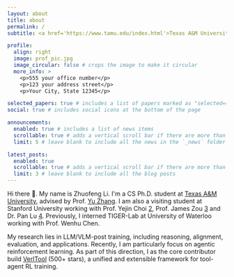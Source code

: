 ```yaml
---
layout: about
title: about
permalink: /
subtitle: <a href='https://www.tamu.edu/index.html'>Texas A&M University</a>; <a href='https://www.stanford.edu/'>Stanford University</a>;

profile:
  align: right
  image: prof_pic.jpg
  image_circular: false # crops the image to make it circular
  more_info: >
    <p>555 your office number</p>
    <p>123 your address street</p>
    <p>Your City, State 12345</p>

selected_papers: true # includes a list of papers marked as "selected={true}"
social: true # includes social icons at the bottom of the page

announcements:
  enabled: true # includes a list of news items
  scrollable: true # adds a vertical scroll bar if there are more than 3 news items
  limit: 5 # leave blank to include all the news in the `_news` folder

latest_posts:
  enabled: true
  scrollable: true # adds a vertical scroll bar if there are more than 3 new posts items
  limit: 3 # leave blank to include all the blog posts
---
```


Hi there 👋. My name is Zhuofeng Li. I'm a CS Ph.D. student at [Texas A&M University][0], advised by Prof. [Yu Zhang][1]. I am also a visiting student at Stanford University working with Prof. Yejin Choi [2], Prof. James Zou [3] and Dr. Pan Lu [4]. Previously, I interned TIGER-Lab at University of Waterloo working with Prof. Wenhu Chen.

My research lies in LLM/VLM-post training, including reasoning, alignment, evaluation, and applications. Recently, I am particularly focus on agentic reinforcement learning. As part of this direction, I as the core contributor build [VerlTool](https://github.com/TIGER-AI-Lab/verl-tool) (500+ stars), a unified and extensible framework for tool-agent RL training.

[0]: https://www.tamu.edu/index.html
[1]: https://yuzhimanhua.github.io/
[2]: https://yejinc.github.io/
[3]: https://www.james-zou.com/
[4]: https://lupantech.github.io/
[5]: https://wenhuchen.github.io/
[7]: https://uwaterloo.ca/
[8]: https://scholar.google.com.hk/citations?user=IIoFY90AAAAJ&hl=zh-CN
[9]: https://inklab.usc.edu/
[10]: https://lianhui.ucsd.edu/
[11]: https://allenai.org/
[12]: https://huggingface.co/TIGER-Lab
[13]: https://research.nvidia.com/labs/adlr/

<!-- Write your biography here. Tell the world about yourself. Link to your favorite [subreddit](http://reddit.com). You can put a picture in, too. The code is already in, just name your picture `prof_pic.jpg` and put it in the `img/` folder.

Put your address / P.O. box / other info right below your picture. You can also disable any of these elements by editing `profile` property of the YAML header of your `_pages/about.md`. Edit `_bibliography/papers.bib` and Jekyll will render your [publications page](/al-folio/publications/) automatically.

Link to your social media connections, too. This theme is set up to use [Font Awesome icons](https://fontawesome.com/) and [Academicons](https://jpswalsh.github.io/academicons/), like the ones below. Add your Facebook, Twitter, LinkedIn, Google Scholar, or just disable all of them. -->
